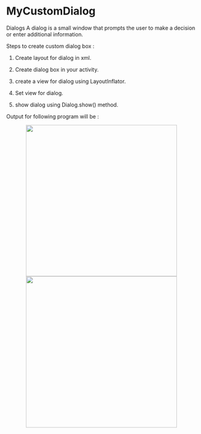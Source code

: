 # MyCustomDialog
Dialogs
A dialog is a small window that prompts the user to make a decision or enter additional information.

Steps to create custom dialog box :
1) Create layout for dialog in xml.

2) Create dialog box in your activity.

3) create a view for dialog using LayoutInflator.

4) Set view for dialog.

5) show dialog using Dialog.show() method.

Output for following program will be :

<div align="center">
    <img src="https://user-images.githubusercontent.com/35371687/48891457-6cd5f600-ee61-11e8-807e-1d583e45d509.png" width="400px" hspace="20"></img> 
    <img src="https://user-images.githubusercontent.com/35371687/48891459-6cd5f600-ee61-11e8-9dff-52cc5cff1004.png" width="400px"></img> 
</div>


